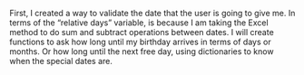 First, I created a way to validate the date that the user is going to give me. In terms of the “relative days” variable, is because I am taking the Excel method to do sum and subtract operations between dates. 
I will create functions to ask how long until my birthday arrives in terms of days or months. Or how long until the next free day, using dictionaries to know when the special dates are. 
